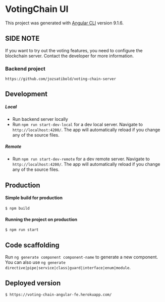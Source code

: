 # VotingChain UI

This project was generated with [Angular CLI](https://github.com/angular/angular-cli) version 9.1.6.

## SIDE NOTE

If you want to try out the voting features, you need to configure the blockchain server. Contact the developer for more information.

### Backend project

    https://github.com/jozsatibold/voting-chain-server
    
## Development

##### Local

- Run backend server locally
- Run `npm run start-dev-local` for a dev local server. Navigate to `http://localhost:4200/`. The app will automatically reload if you change any of the source files.

##### Remote

- Run `npm run start-dev-remote` for a dev remote server. Navigate to `http://localhost:4200/`. The app will automatically reload if you change any of the source files.

## Production 

#### Simple build for production

    $ npm build
    
#### Running the project on production
    
    $ npm run start
    
## Code scaffolding

Run `ng generate component component-name` to generate a new component. You can also use `ng generate directive|pipe|service|class|guard|interface|enum|module`.

## Deployed version
    
    $ https://voting-chain-angular-fe.herokuapp.com/
